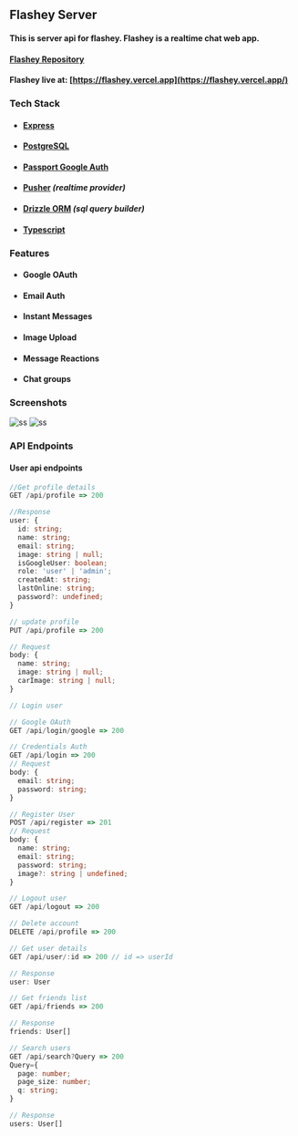## Flashey Server

#### This is server api for flashey. Flashey is a realtime chat web app.

#### [Flashey Repository](https://github.com/bibekjodd/flashey)

#### Flashey live at: [https://flashey.vercel.app](https://flashey.vercel.app/)

### Tech Stack

- #### [Express](http://expressjs.com/)
- #### [PostgreSQL](https://www.postgresql.org/)
- #### [Passport Google Auth](https://www.passportjs.org/)
- #### [Pusher](https://pusher.com/) <em>(realtime provider)</em>

- #### [Drizzle ORM](https://orm.drizzle.team/) <em>(sql query builder)</em>
- #### [Typescript](https://www.typescriptlang.org/)

### Features

- #### Google OAuth
- #### Email Auth
- #### Instant Messages
- #### Image Upload
- #### Message Reactions
- #### Chat groups

### Screenshots

![ss](https://i.postimg.cc/QMXNBX94/Screenshot-2024-04-11-213233.png)
![ss](https://i.postimg.cc/J0tvvFy5/Screenshot-2024-04-11-213457.png)

### API Endpoints

#### User api endpoints

```ts
//Get profile details
GET /api/profile => 200

//Response
user: {
  id: string;
  name: string;
  email: string;
  image: string | null;
  isGoogleUser: boolean;
  role: 'user' | 'admin';
  createdAt: string;
  lastOnline: string;
  password?: undefined;
}
```

```ts
// update profile
PUT /api/profile => 200

// Request
body: {
  name: string;
  image: string | null;
  carImage: string | null;
}
```

```ts
// Login user

// Google OAuth
GET /api/login/google => 200

// Credentials Auth
GET /api/login => 200
// Request
body: {
  email: string;
  password: string;
}
```

```ts
// Register User
POST /api/register => 201
// Request
body: {
  name: string;
  email: string;
  password: string;
  image?: string | undefined;
}
```

```ts
// Logout user
GET /api/logout => 200
```

```ts
// Delete account
DELETE /api/profile => 200
```

```ts
// Get user details
GET /api/user/:id => 200 // id => userId

// Response
user: User
```

```ts
// Get friends list
GET /api/friends => 200

// Response
friends: User[]
```

```ts
// Search users
GET /api/search?Query => 200
Query={
  page: number;
  page_size: number;
  q: string;
}

// Response
users: User[]
```
